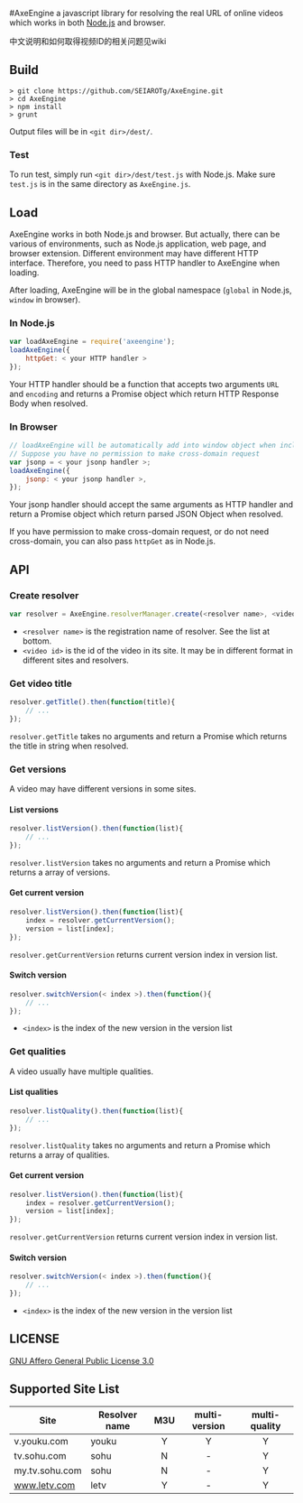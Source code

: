 #AxeEngine
a javascript library for resolving the real URL of online videos which works in both [Node.js](http://nodejs.org) and browser.

中文说明和如何取得视频ID的相关问题见wiki

## Build
```shell
> git clone https://github.com/SEIAROTg/AxeEngine.git
> cd AxeEngine
> npm install
> grunt
```

Output files will be in `<git dir>/dest/`.

### Test
To run test, simply run `<git dir>/dest/test.js` with Node.js.
 Make sure `test.js` is in the same directory as `AxeEngine.js`.

## Load
AxeEngine works in both Node.js and browser. But actually, there can be various of environments, such as Node.js application, web page, and browser extension. Different environment may have different HTTP interface. Therefore, you need to pass HTTP handler to AxeEngine when loading.

After loading, AxeEngine will be in the global namespace (`global` in Node.js, `window` in browser).

### In Node.js
```javascript
var loadAxeEngine = require('axeengine');
loadAxeEngine({
    httpGet: < your HTTP handler >
});
```

Your HTTP handler should be a function that accepts two arguments `URL` and `encoding` and returns a Promise object which return HTTP Response Body when resolved.

### In Browser
```javascript
// loadAxeEngine will be automatically add into window object when including AxeEngine.js
// Suppose you have no permission to make cross-domain request
var jsonp = < your jsonp handler >;
loadAxeEngine({
    jsonp: < your jsonp handler >,
});
```

Your jsonp handler should accept the same arguments as HTTP handler and return a Promise object which return parsed JSON Object when resolved.

If you have permission to make cross-domain request, or do not need cross-domain, you can also pass `httpGet` as in Node.js.

## API

### Create resolver
```javascript
var resolver = AxeEngine.resolverManager.create(<resolver name>, <video id>);
```

* `<resolver name>` is the registration name of resolver. See the list at bottom.
* `<video id>` is the id of the video in its site. It may be in different format in different sites and resolvers.

### Get video title
```javascript
resolver.getTitle().then(function(title){
    // ...
});
```

`resolver.getTitle` takes no arguments and return a Promise which returns the title in string when resolved.

### Get versions
A video may have different versions in some sites.

#### List versions
```javascript
resolver.listVersion().then(function(list){
    // ...
});
```

`resolver.listVersion` takes no arguments and return a Promise which returns a array of versions.

#### Get current version
```javascript
resolver.listVersion().then(function(list){
    index = resolver.getCurrentVersion();
    version = list[index];
});
```

`resolver.getCurrentVersion` returns current version index in version list.

#### Switch version
```javascript
resolver.switchVersion(< index >).then(function(){
    // ...
});
```

* `<index>` is the index of the new version in the version list

### Get qualities
A video usually have multiple qualities.

#### List qualities
```javascript
resolver.listQuality().then(function(list){
    // ...
});
```

`resolver.listQuality` takes no arguments and return a Promise which returns a array of qualities.

#### Get current version
```javascript
resolver.listVersion().then(function(list){
    index = resolver.getCurrentVersion();
    version = list[index];
});
```

`resolver.getCurrentVersion` returns current version index in version list.

#### Switch version
```javascript
resolver.switchVersion(< index >).then(function(){
    // ...
});
```

* `<index>` is the index of the new version in the version list


## LICENSE
[GNU Affero General Public License 3.0](http://www.gnu.org/licenses/agpl-3.0.html)

## Supported Site List
| Site            | Resolver name | M3U   | multi-version | multi-quality |
| --------------- |---------------|:-----:|:-------------:|:-------------:|
| v.youku.com     | youku         | Y     | Y             | Y             |
| tv.sohu.com     | sohu          | N     | -             | Y             |
| my.tv.sohu.com  | sohu          | N     | -             | Y             |
| www.letv.com    | letv          | Y     | -             | Y             |
